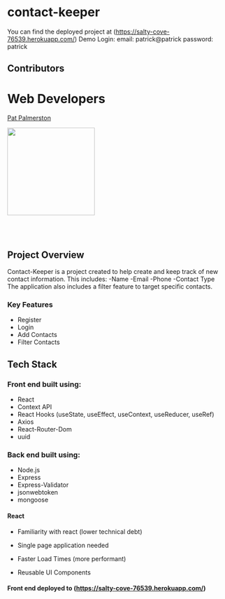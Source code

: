 # contact-keeper

You can find the deployed project at (https://salty-cove-76539.herokuapp.com/)
Demo Login:
email: patrick@patrick
password: patrick

## Contributors

# Web Developers

[Pat Palmerston](https://github.com/patpalmerston)

[<img src="https://avatars2.githubusercontent.com/u/45890605?s=460&v=4" width = "200" />](https://github.com/)

<br>

<br>

## Project Overview

Contact-Keeper is a project created to help create and keep track of new contact information. This includes:
-Name
-Email
-Phone
-Contact Type
The application also includes a filter feature to target specific contacts.

### Key Features

-   Register
-   Login
-   Add Contacts
-   Filter Contacts

## Tech Stack

### Front end built using:

-   React
-   Context API
-   React Hooks (useState, useEffect, useContext, useReducer, useRef)
-   Axios
-   React-Router-Dom
-   uuid

### Back end built using:

-   Node.js
-   Express
-   Express-Validator
-   jsonwebtoken
-   mongoose

#### React

-   Familiarity with react (lower technical debt)

-   Single page application needed

-   Faster Load Times (more performant)

-   Reusable UI Components

#### Front end deployed to (https://salty-cove-76539.herokuapp.com/)
